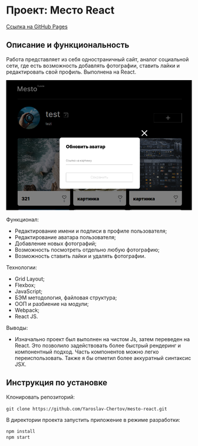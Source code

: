 # Проект: Место React

[Ссылка на GitHub Pages](https://yaroslav-chertov.github.io/mesto-react/)

## Описание и функциональность

Работа представляет из себя одностраничный сайт, аналог социальной сети, где есть возможность добавлять фотографии, ставить лайки и редактировать свой профиль. Выполнена на React.

![](./src/images/Screenshot_readme.png)

Функционал:

* Редактирование имени и подписи в профиле пользователя;
* Редактирование аватара пользователя;
* Добавление новых фотографий;
* Возможность посмотреть отдельно любую фотографию;
* Возможность ставить лайки и удалять фотографии.

Технологии:

* Grid Layout;
* Flexbox;
* JavaScript;
* БЭМ методология, файловая структура;
* ООП и разбиение на модули;
* Webpack;
* React JS.

Выводы:

* Изначально проект был выполнен на чистом Js, затем переведен на React. Это позволило задействовать более быстрый рендеринг и компонентный подход. Часть компонентов можно легко переиспользовать. Также я бы отметил более аккуратный синтаксис JSX.

## Инструкция по установке

Клонировать репозиторий:

`
git clone https://github.com/Yaroslav-Chertov/mesto-react.git
`

В директории проекта запустить приложение в режиме разработки:

```
npm install
npm start
```
